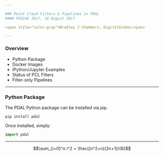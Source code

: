 ```yaml
---

### Point Cloud Filters & Pipelines in PDAL
#### FOSS4G 2017, 18 August 2017

<span style="color:gray">Bradley J Chambers, DigitalGlobe</span>

---
```


### Overview

  - Python Package
  - Docker Images
  - IPython/Jupyter Examples
  - Status of PCL Filters
  - Filter-only Pipelines

---

### Python Package

The PDAL Python package can be installed via pip.

```console
pip install pdal
```

Once installed, simply:

```python
import pdal
```

---

$$\sum_{i=0}^n i^2 = \frac{(n^2+n)(2n+1)}{6}$$
